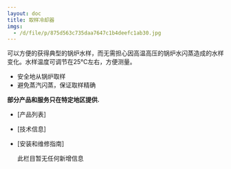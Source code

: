 ```yaml
---
layout: doc
title: 取样冷却器
imgs:
  - /d/file/p/875d563c735daa7647c1b4deefc1ab30.jpg
---
```


可以方便的获得典型的锅炉水样，而无需担心因高温高压的锅炉水闪蒸造成的水样变化。水样温度可调节在25℃左右，方便测量。

- 安全地从锅炉取样
- 避免蒸汽闪蒸，保证取样精确

**部分产品和服务只在特定地区提供.**

- [产品列表]
- [技术信息]
- [安装和维修指南]

  此栏目暂无任何新增信息
